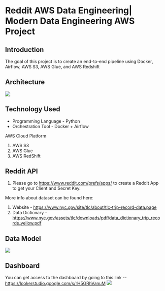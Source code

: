 # Reddit AWS Data Engineering| Modern Data Engineering AWS Project

## Introduction

The goal of this project is to create an end-to-end pipeline using Docker, Airflow, AWS S3, AWS Glue, and AWS Redshift

## Architecture 
<img src="architecture.jpg">

## Technology Used
- Programming Language - Python
- Orchestration Tool - Docker + Airflow

AWS Cloud Platform
1. AWS S3 
2. AWS Glue
3. AWS RedShift

## Reddit API
1. Please go to https://www.reddit.com/prefs/apps/ to create a Reddit App to get your Client and Secret Key.


More info about dataset can be found here:
1. Website - https://www.nyc.gov/site/tlc/about/tlc-trip-record-data.page
2. Data Dictionary - https://www.nyc.gov/assets/tlc/downloads/pdf/data_dictionary_trip_records_yellow.pdf

## Data Model
<img src="data_model.jpeg">

## Dashboard
You can get access to the dashboard by going to this link --https://lookerstudio.google.com/s/rH5GRhVanuM
<img src="Dashboard.png">
